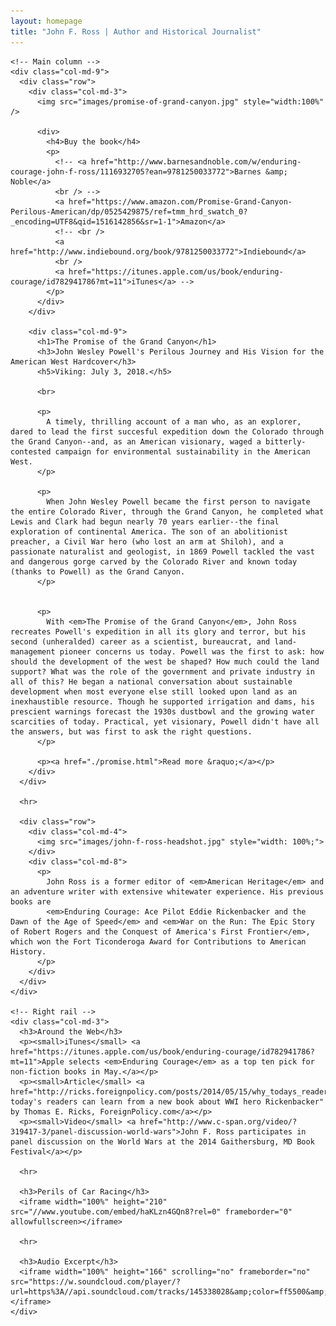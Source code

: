 ```yaml
---
layout: homepage
title: "John F. Ross | Author and Historical Journalist"
---
```


<div class="container">
  <div class="row">

    <!-- Main column -->
    <div class="col-md-9">
      <div class="row">
        <div class="col-md-3">
          <img src="images/promise-of-grand-canyon.jpg" style="width:100%" />

          <div>
            <h4>Buy the book</h4>
            <p>
              <!-- <a href="http://www.barnesandnoble.com/w/enduring-courage-john-f-ross/1116932705?ean=9781250033772">Barnes &amp; Noble</a>
              <br /> -->
              <a href="https://www.amazon.com/Promise-Grand-Canyon-Perilous-American/dp/0525429875/ref=tmm_hrd_swatch_0?_encoding=UTF8&qid=1516142856&sr=1-1">Amazon</a>
              <!-- <br />
              <a href="http://www.indiebound.org/book/9781250033772">Indiebound</a>
              <br />
              <a href="https://itunes.apple.com/us/book/enduring-courage/id782941786?mt=11">iTunes</a> -->
            </p>
          </div>
        </div>

        <div class="col-md-9">
          <h1>The Promise of the Grand Canyon</h1>
          <h3>John Wesley Powell's Perilous Journey and His Vision for the American West Hardcover</h3>
          <h5>Viking: July 3, 2018.</h5>

          <br>

          <p>
            A timely, thrilling account of a man who, as an explorer, dared to lead the first succesful expedition down the Colorado through the Grand Canyon--and, as an American visionary, waged a bitterly-contested campaign for environmental sustainability in the American West.
          </p>

          <p>
            When John Wesley Powell became the first person to navigate the entire Colorado River, through the Grand Canyon, he completed what Lewis and Clark had begun nearly 70 years earlier--the final exploration of continental America. The son of an abolitionist preacher, a Civil War hero (who lost an arm at Shiloh), and a passionate naturalist and geologist, in 1869 Powell tackled the vast and dangerous gorge carved by the Colorado River and known today (thanks to Powell) as the Grand Canyon.
          </p>


          <p>
            With <em>The Promise of the Grand Canyon</em>, John Ross recreates Powell's expedition in all its glory and terror, but his second (unheralded) career as a scientist, bureaucrat, and land-management pioneer concerns us today. Powell was the first to ask: how should the development of the west be shaped? How much could the land support? What was the role of the government and private industry in all of this? He began a national conversation about sustainable development when most everyone else still looked upon land as an inexhaustible resource. Though he supported irrigation and dams, his prescient warnings forecast the 1930s dustbowl and the growing water scarcities of today. Practical, yet visionary, Powell didn't have all the answers, but was first to ask the right questions.
          </p>

          <p><a href="./promise.html">Read more &raquo;</a></p>
        </div>
      </div>

      <hr>

      <div class="row">
        <div class="col-md-4">
          <img src="images/john-f-ross-headshot.jpg" style="width: 100%;">
        </div>
        <div class="col-md-8">
          <p>
            John Ross is a former editor of <em>American Heritage</em> and an adventure writer with extensive whitewater experience. His previous books are 
            <em>Enduring Courage: Ace Pilot Eddie Rickenbacker and the Dawn of the Age of Speed</em> and <em>War on the Run: The Epic Story of Robert Rogers and the Conquest of America's First Frontier</em>, which won the Fort Ticonderoga Award for Contributions to American History.
          </p>
        </div>
      </div>
    </div>

    <!-- Right rail -->
    <div class="col-md-3">
      <h3>Around the Web</h3>
      <p><small>iTunes</small> <a href="https://itunes.apple.com/us/book/enduring-courage/id782941786?mt=11">Apple selects <em>Enduring Courage</em> as a top ten pick for non-fiction books in May.</a></p>
      <p><small>Article</small> <a href="http://ricks.foreignpolicy.com/posts/2014/05/15/why_todays_readers_can_learn_from_a_new_book_about_wwi_hero_rickenbacker">"Why today's readers can learn from a new book about WWI hero Rickenbacker" by Thomas E. Ricks, ForeignPolicy.com</a></p>
      <p><small>Video</small> <a href="http://www.c-span.org/video/?319417-3/panel-discussion-world-wars">John F. Ross participates in panel discussion on the World Wars at the 2014 Gaithersburg, MD Book Festival</a></p>

      <hr>

      <h3>Perils of Car Racing</h3>
      <iframe width="100%" height="210" src="//www.youtube.com/embed/haKLzn4GQn8?rel=0" frameborder="0" allowfullscreen></iframe>

      <hr>

      <h3>Audio Excerpt</h3>
      <iframe width="100%" height="166" scrolling="no" frameborder="no" src="https://w.soundcloud.com/player/?url=https%3A//api.soundcloud.com/tracks/145338028&amp;color=ff5500&amp;auto_play=false&amp;hide_related=false&amp;show_artwork=true"></iframe>
    </div>
  </div>
</div>
